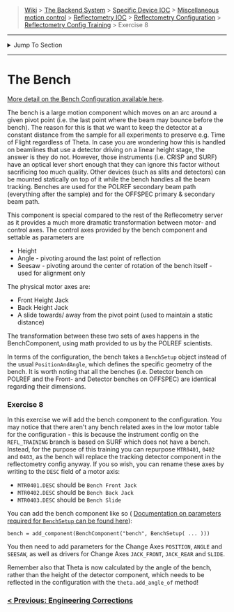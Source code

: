 > [Wiki](Home) > [The Backend System](The-Backend-System) > [Specific Device IOC](Specific-Device-IOC) > [Miscellaneous motion control](Miscellaneous-Motion-Control) > [Reflectometry IOC](Reflectometry-IOC) > [Reflectometry Configuration](Reflectometry-Configuration) > [Reflectometry Config Training](https://github.com/ISISComputingGroup/ibex_developers_manual/wiki/Reflectometry-Config-Training-%E2%80%90-Overview-&-Setup) > Exercise 8

----
<details>
    <summary>Jump To Section</summary>

> 0. [Overview & Setup](https://github.com/ISISComputingGroup/ibex_developers_manual/wiki/Reflectometry-Config-Training-%E2%80%90-Overview-&-Setup)
> 1. [The Basics](https://github.com/ISISComputingGroup/ibex_developers_manual/wiki/Reflectometry-Config-Training-%E2%80%90-Exercise-1)
> 1. [Building Up The Beamline Model](https://github.com/ISISComputingGroup/ibex_developers_manual/wiki/Reflectometry-Config-Training-%E2%80%90-Exercise-2)
> 1. [Modes](https://github.com/ISISComputingGroup/ibex_developers_manual/wiki/Reflectometry-Config-Training-%E2%80%90-Exercise-3) 
> 1. [Theta](https://github.com/ISISComputingGroup/ibex_developers_manual/wiki/Reflectometry-Config-Training-%E2%80%90-Exercise-4)
> 1. [Parking Components](https://github.com/ISISComputingGroup/ibex_developers_manual/wiki/Reflectometry-Config-Training-%E2%80%90-Exercise-5)
> 1. [Beamline Parameter Misc](https://github.com/ISISComputingGroup/ibex_developers_manual/wiki/Reflectometry-Config-Training-%E2%80%90-Exercise-6)
> 1. [Engineering Corrections](https://github.com/ISISComputingGroup/ibex_developers_manual/wiki/Reflectometry-Config-Training-%E2%80%90-Exercise-7)
> 1. [The Bench](https://github.com/ISISComputingGroup/ibex_developers_manual/wiki/Reflectometry-Config-Training-%E2%80%90-Exercise-8)

</details>

----


# The Bench

[More detail on the Bench Configuration available here](https://github.com/ISISComputingGroup/ibex_developers_manual/wiki/reflectometry-bench-configuration).

The bench is a large motion component which moves on an arc around a given pivot point (i.e. the last point where the beam may bounce before the bench). The reason for this is that we want to keep the detector at a constant distance from the sample for all experiments to preserve e.g. Time of Flight regardless of Theta. In case you are wondering how this is handled on beamlines that use a detector driving on a linear height stage, the answer is they do not. However, those instruments (i.e. CRISP and SURF) have an optical lever short enough that they can ignore this factor without sacrificing too much quality. Other devices (such as slits and detectors) can be mounted statically on top of it while the bench handles all the beam tracking. Benches are used for the POLREF secondary beam path (everything after the sample) and for the OFFSPEC primary & secondary beam path.

This component is special compared to the rest of the Reflecometry server as it provides a much more dramatic transformation between motor- and control axes. The control axes provided by the bench component and settable as parameters are
- Height 
- Angle - pivoting around the last point of reflection
- Seesaw - pivoting around the center of rotation of the bench itself - used for alignment only

The physical motor axes are:
- Front Height Jack
- Back Height Jack
- A slide towards/ away from the pivot point (used to maintain a static distance)

The transformation between these two sets of axes happens in the BenchComponent, using math provided to us by the POLREF scientists.

In terms of the configuration, the bench takes a `BenchSetup` object instead of the usual `PositionAndAngle`, which defines the specific geometry of the bench. It is worth noting that all the benches (i.e. Detector bench on POLREF and the Front- and Detector benches on OFFSPEC) are identical regarding their dimensions.

### Exercise 8

In this exercise we will add the bench component to the configuration. You may notice that there aren't any bench related axes in the low motor table for the configuration - this is because the instrument config on the `REFL_TRAINING` branch is based on SURF which does not have a bench. Instead, for the purpose of this training you can repurpose `MTR0401`, `0402` and `0403`, as the bench will replace the tracking detector component in the reflectometry config anyway. If you so wish, you can rename these axes by writing to the `DESC` field of a motor axis:
- `MTR0401.DESC` should be `Bench Front Jack`
- `MTR0402.DESC` should be `Bench Back Jack`
- `MTR0403.DESC` should be `Bench Slide`

You can add the bench component like so (
[Documentation on parameters required for `BenchSetup` can be found here](https://github.com/ISISComputingGroup/ibex_developers_manual/wiki/Reflectometry-Configuration#required-1)):

`bench = add_component(BenchComponent("bench", BenchSetup( ... )))`

You then need to add parameters for the Change Axes `POSITION`, `ANGLE` and `SEESAW`, as well as drivers for Change Axes `JACK_FRONT`, `JACK_REAR` and `SLIDE`. 

Remember also that Theta is now calculated by the angle of the bench, rather than the height of the detector component, which needs to be reflected in the configuration with the `theta.add_angle_of` method!

### [< Previous: Engineering Corrections](https://github.com/ISISComputingGroup/ibex_developers_manual/wiki/Reflectometry-Config-Training-%E2%80%90-Exercise-7) 